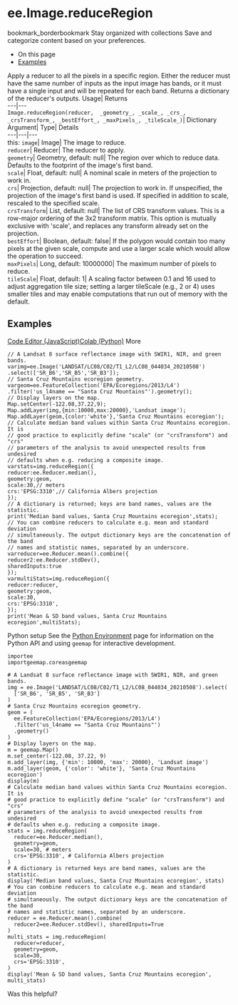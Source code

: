  
#  ee.Image.reduceRegion
bookmark_borderbookmark Stay organized with collections  Save and categorize content based on your preferences.
  * On this page
  * [Examples](https://developers.google.com/earth-engine/apidocs/ee-image-reduceregion#examples)


Apply a reducer to all the pixels in a specific region. 
Either the reducer must have the same number of inputs as the input image has bands, or it must have a single input and will be repeated for each band.
Returns a dictionary of the reducer's outputs.
Usage| Returns  
---|---  
`Image.reduceRegion(reducer,  _geometry_, _scale_, _crs_, _crsTransform_, _bestEffort_, _maxPixels_, _tileScale_)`| Dictionary  
Argument| Type| Details  
---|---|---  
this: `image`| Image| The image to reduce.  
`reducer`| Reducer| The reducer to apply.  
`geometry`| Geometry, default: null| The region over which to reduce data. Defaults to the footprint of the image's first band.  
`scale`| Float, default: null| A nominal scale in meters of the projection to work in.  
`crs`| Projection, default: null| The projection to work in. If unspecified, the projection of the image's first band is used. If specified in addition to scale, rescaled to the specified scale.  
`crsTransform`| List, default: null| The list of CRS transform values. This is a row-major ordering of the 3x2 transform matrix. This option is mutually exclusive with 'scale', and replaces any transform already set on the projection.  
`bestEffort`| Boolean, default: false| If the polygon would contain too many pixels at the given scale, compute and use a larger scale which would allow the operation to succeed.  
`maxPixels`| Long, default: 10000000| The maximum number of pixels to reduce.  
`tileScale`| Float, default: 1| A scaling factor between 0.1 and 16 used to adjust aggregation tile size; setting a larger tileScale (e.g., 2 or 4) uses smaller tiles and may enable computations that run out of memory with the default.  
## Examples
[Code Editor (JavaScript)](https://developers.google.com/earth-engine/apidocs/ee-image-reduceregion#code-editor-javascript-sample)[Colab (Python)](https://developers.google.com/earth-engine/apidocs/ee-image-reduceregion#colab-python-sample) More
```
// A Landsat 8 surface reflectance image with SWIR1, NIR, and green bands.
varimg=ee.Image('LANDSAT/LC08/C02/T1_L2/LC08_044034_20210508')
.select(['SR_B6','SR_B5','SR_B3']);
// Santa Cruz Mountains ecoregion geometry.
vargeom=ee.FeatureCollection('EPA/Ecoregions/2013/L4')
.filter('us_l4name == "Santa Cruz Mountains"').geometry();
// Display layers on the map.
Map.setCenter(-122.08,37.22,9);
Map.addLayer(img,{min:10000,max:20000},'Landsat image');
Map.addLayer(geom,{color:'white'},'Santa Cruz Mountains ecoregion');
// Calculate median band values within Santa Cruz Mountains ecoregion. It is
// good practice to explicitly define "scale" (or "crsTransform") and "crs"
// parameters of the analysis to avoid unexpected results from undesired
// defaults when e.g. reducing a composite image.
varstats=img.reduceRegion({
reducer:ee.Reducer.median(),
geometry:geom,
scale:30,// meters
crs:'EPSG:3310',// California Albers projection
});
// A dictionary is returned; keys are band names, values are the statistic.
print('Median band values, Santa Cruz Mountains ecoregion',stats);
// You can combine reducers to calculate e.g. mean and standard deviation
// simultaneously. The output dictionary keys are the concatenation of the band
// names and statistic names, separated by an underscore.
varreducer=ee.Reducer.mean().combine({
reducer2:ee.Reducer.stdDev(),
sharedInputs:true
});
varmultiStats=img.reduceRegion({
reducer:reducer,
geometry:geom,
scale:30,
crs:'EPSG:3310',
});
print('Mean & SD band values, Santa Cruz Mountains ecoregion',multiStats);
```
Python setup
See the [ Python Environment](https://developers.google.com/earth-engine/guides/python_install) page for information on the Python API and using `geemap` for interactive development.
```
importee
importgeemap.coreasgeemap
```
```
# A Landsat 8 surface reflectance image with SWIR1, NIR, and green bands.
img = ee.Image('LANDSAT/LC08/C02/T1_L2/LC08_044034_20210508').select(
  ['SR_B6', 'SR_B5', 'SR_B3']
)
# Santa Cruz Mountains ecoregion geometry.
geom = (
  ee.FeatureCollection('EPA/Ecoregions/2013/L4')
  .filter('us_l4name == "Santa Cruz Mountains"')
  .geometry()
)
# Display layers on the map.
m = geemap.Map()
m.set_center(-122.08, 37.22, 9)
m.add_layer(img, {'min': 10000, 'max': 20000}, 'Landsat image')
m.add_layer(geom, {'color': 'white'}, 'Santa Cruz Mountains ecoregion')
display(m)
# Calculate median band values within Santa Cruz Mountains ecoregion. It is
# good practice to explicitly define "scale" (or "crsTransform") and "crs"
# parameters of the analysis to avoid unexpected results from undesired
# defaults when e.g. reducing a composite image.
stats = img.reduceRegion(
  reducer=ee.Reducer.median(),
  geometry=geom,
  scale=30, # meters
  crs='EPSG:3310', # California Albers projection
)
# A dictionary is returned keys are band names, values are the statistic.
display('Median band values, Santa Cruz Mountains ecoregion', stats)
# You can combine reducers to calculate e.g. mean and standard deviation
# simultaneously. The output dictionary keys are the concatenation of the band
# names and statistic names, separated by an underscore.
reducer = ee.Reducer.mean().combine(
  reducer2=ee.Reducer.stdDev(), sharedInputs=True
)
multi_stats = img.reduceRegion(
  reducer=reducer,
  geometry=geom,
  scale=30,
  crs='EPSG:3310',
)
display('Mean & SD band values, Santa Cruz Mountains ecoregion', multi_stats)
```

Was this helpful?
